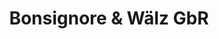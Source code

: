 ---
title: "Bonsignore & Wälz GbR"
url: /saarbruecken/bonsignore-und-waelz-gbr/
shop: Autowerkstatt
---